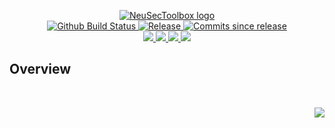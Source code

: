<!-- markdownlint-disable -->
<p align="center">
    <a href="https://github.com/NeuSecToolbox/">
        <img src="https://cdn.wolfsoftware.com/assets/images/github/organisations/neusectoolbox/black-and-white-circle-256.png" alt="NeuSecToolbox logo" />
    </a>
    <br />
    <a href="https://github.com/NeuSecToolbox/web-spider-framework-selenium-threaded/actions/workflows/cicd-pipeline.yml">
        <img src="https://img.shields.io/github/actions/workflow/status/NeuSecToolbox/web-spider-framework-selenium-threaded/cicd-pipeline.yml?branch=master&label=cicd%20pipeline&style=for-the-badge" alt="Github Build Status" />
    </a>
    <a href="https://github.com/NeuSecToolbox/web-spider-framework-selenium-threaded/releases/latest">
        <img src="https://img.shields.io/github/v/release/NeuSecToolbox/web-spider-framework-selenium-threaded?color=blue&label=Latest%20Release&style=for-the-badge" alt="Release">
    </a>
    <a href="https://github.com/NeuSecToolbox/web-spider-framework-selenium-threaded/releases/latest">
        <img src="https://img.shields.io/github/commits-since/NeuSecToolbox/web-spider-framework-selenium-threaded/latest.svg?color=blue&style=for-the-badge" alt="Commits since release">
    </a>
    <br />
    <a href="https://github.com/NeuSecToolbox/web-spider-framework-selenium-threaded/blob/master/.github/CODE_OF_CONDUCT.md">
        <img src="https://img.shields.io/badge/Code%20of%20Conduct-blue?style=for-the-badge" />
    </a>
    <a href="https://github.com/NeuSecToolbox/web-spider-framework-selenium-threaded/blob/master/.github/CONTRIBUTING.md">
        <img src="https://img.shields.io/badge/Contributing-blue?style=for-the-badge" />
    </a>
    <a href="https://github.com/NeuSecToolbox/web-spider-framework-selenium-threaded/blob/master/.github/SECURITY.md">
        <img src="https://img.shields.io/badge/Report%20Security%20Concern-blue?style=for-the-badge" />
    </a>
    <a href="https://github.com/NeuSecToolbox/web-spider-framework-selenium-threaded/issues">
        <img src="https://img.shields.io/badge/Get%20Support-blue?style=for-the-badge" />
    </a>
</p>

## Overview

<br />
<p align="right"><a href="https://wolfsoftware.com/"><img src="https://img.shields.io/badge/Created%20by%20Wolf%20on%20behalf%20of%20Wolf%20Software-blue?style=for-the-badge" /></a></p>
